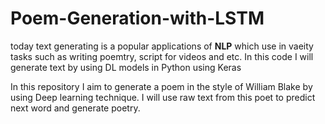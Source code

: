 # Poem-Generation-with-LSTM

today text generating is a popular applications of **NLP** which use in vaeity tasks such as writing poemtry, script for videos and etc. In this code I will generate text by using DL models in Python using Keras

In this repository I aim to generate a poem in the style of William Blake by using Deep learning technique. I will use raw text from this poet to predict next word and generate poetry. 
